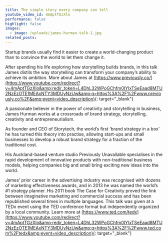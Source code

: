 ```yaml
---
title: The simple story every company can tell
youtube_video_id: 4mAptTGzXlo
performance: false
highlight: false
images:
  - image: /uploads/james-hurman-talk-1.jpg
related_posts:
---
```


Startup brands usually find it easier to create a world-changing product than to convince the world to let them change it.

After spending his life exploring how storytelling builds brands, in this talk James distils the way storytelling can transform your company’s ability to achieve its ambition. More about James at [https://www.previously.co/](https://www.youtube.com/redirect?v=4mAptTGzXlo&amp;redir_token=L4DhL32WPoGChfm0IYIxTSeEaad8MTU2NzEzOTE1MEAxNTY3MDUyNzUw&amp;q=https%3A%2F%2Fwww.previously.co%2F&amp;event=video_description){: target="_blank"}

A passionate believer in the power of creativity and storytelling in business, James Hurman works at a crossroads of brand strategy, storytelling, creativity and entrepreneurialism.

As founder and CEO of Storytech, the world’s first ‘brand strategy in a box’ he has turned this theory into practise, allowing start-ups and small businesses to develop a robust brand strategy for a fraction of the traditional cost.

His Auckland-based venture studio Previously Unavailable specialises in the rapid development of innovative products with non-traditional business models, helping companies big and small bring exciting new ideas into the world.

James’ prior career in the advertising industry was recognised with dozens of marketing effectiveness awards, and in 2013 he was named the world’s \#1 strategy planner. His 2011 book The Case for Creativity proved the link between imaginative marketing and commercial success and has been republished several times in multiple languages. This talk was given at a TEDx event using the TED conference format but independently organized by a local community. Learn more at [https://www.ted.com/tedx](https://www.youtube.com/redirect?v=4mAptTGzXlo&amp;redir_token=L4DhL32WPoGChfm0IYIxTSeEaad8MTU2NzEzOTE1MEAxNTY3MDUyNzUw&amp;q=https%3A%2F%2Fwww.ted.com%2Ftedx&amp;event=video_description){: target="_blank"}